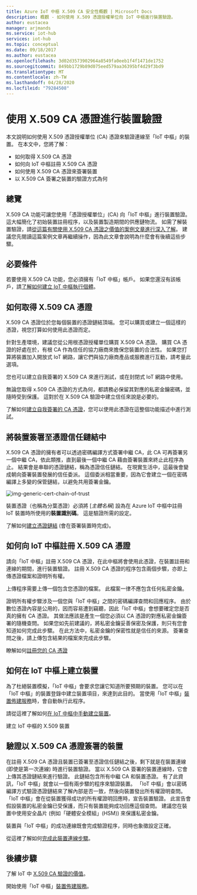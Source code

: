 ```yaml
---
title: Azure IoT 中樞 X.509 CA 安全性概觀 | Microsoft Docs
description: 概觀 - 如何使用 X.509 憑證授權單位向 IoT 中樞進行裝置驗證。
author: eustacea
manager: arjmands
ms.service: iot-hub
services: iot-hub
ms.topic: conceptual
ms.date: 09/18/2017
ms.author: eustacea
ms.openlocfilehash: 3d02d3573902964a8549fa0eeb1f4f1471de1752
ms.sourcegitcommit: 849bb1729b89d075eed579aa36395bf4d29f3bd9
ms.translationtype: MT
ms.contentlocale: zh-TW
ms.lasthandoff: 04/28/2020
ms.locfileid: "79284508"
---
```

# <a name="device-authentication-using-x509-ca-certificates"></a>使用 X.509 CA 憑證進行裝置驗證

本文說明如何使用 X.509 憑證授權單位 (CA) 憑證來驗證連線至「IoT 中樞」的裝置。  在本文中，您將了解：

* 如何取得 X.509 CA 憑證
* 如何向 IoT 中樞註冊 X.509 CA 憑證
* 如何使用 X.509 CA 憑證來簽署裝置
* 以 X.509 CA 簽署之裝置的驗證方式為何

## <a name="overview"></a>總覽

X.509 CA 功能可讓您使用「憑證授權單位」(CA) 向「IoT 中樞」進行裝置驗證。 這大幅簡化了初始裝置註冊程序，以及裝置製造期間的供應鏈物流。 如需了解裝置驗證，請[從這篇有關使用 X.509 CA 憑證之價值的案例文章進行深入了解](iot-hub-x509ca-concept.md)。  建議您先閱讀這篇案例文章再繼續操作，因為此文章會說明為什麼會有後續這些步驟。

## <a name="prerequisite"></a>必要條件

若要使用 X.509 CA 功能，您必須擁有「IoT 中樞」帳戶。  如果您還沒有該帳戶，請[了解如何建立 IoT 中樞執行個體](quickstart-send-telemetry-dotnet.md)。

## <a name="how-to-get-an-x509-ca-certificate"></a>如何取得 X.509 CA 憑證

X.509 CA 憑證位於您每個裝置的憑證鏈結頂端。  您可以購買或建立一個這樣的憑證，視您打算如何使用此憑證而定。

針對生產環境，建議您從公用根憑證授權單位購買 X.509 CA 憑證。 購買 CA 憑證的好處在於，有根 CA 作為信任的協力廠商來擔保您裝置的合法性。 如果您打算將裝置加入開放式 IoT 網路，讓它們與協力廠商產品或服務進行互動，請考量此選項。

您也可以建立自我簽署的 X.509 CA 來進行測試，或在封閉式 IoT 網路中使用。

無論您取得 x.509 CA 憑證的方式為何，都請務必保留其對應的私密金鑰密碼，並隨時受到保護。  這對於在 X.509 CA 驗證中建立信任來說是必要的。

了解如何[建立自我簽署的 CA 憑證](https://github.com/Azure/azure-iot-sdk-c/blob/master/tools/CACertificates/CACertificateOverview.md)，您可以使用此憑證在這整個功能描述中進行測試。

## <a name="sign-devices-into-the-certificate-chain-of-trust"></a>將裝置簽署至憑證信任鏈結中

X.509 CA 憑證的擁有者可以透過密碼編譯方式簽署中繼 CA，此 CA 可再簽署另一個中繼 CA，依此類推，直到最後一個中繼 CA 藉由簽署裝置來終止此程序為止。 結果會是串聯的憑證鏈結，稱為憑證信任鏈結。 在現實生活中，這最後會變成朝向簽署裝置發展的信任委派。 這個委派相當重要，因為它會建立一個在密碼編譯上多變的保管鏈結，以避免共用簽署金鑰。

![img-generic-cert-chain-of-trust](./media/generic-cert-chain-of-trust.png)

裝置憑證（也稱為分葉憑證）必須將 [*主體名稱*] 設為在 Azure IoT 中樞中註冊 IoT 裝置時所使用的**裝置識別碼**。 這是驗證所需的設定。

了解如何[建立憑證鏈結](https://github.com/Azure/azure-iot-sdk-c/blob/master/tools/CACertificates/CACertificateOverview.md) (會在簽署裝置時完成)。

## <a name="how-to-register-the-x509-ca-certificate-to-iot-hub"></a>如何向 IoT 中樞註冊 X.509 CA 憑證

請向「IoT 中樞」註冊 X.509 CA 憑證，在此中樞將會使用此憑證，在裝置註冊和連線的期間，進行裝置驗證。  註冊 X.509 CA 憑證的程序包含兩個步驟，亦即上傳憑證檔案和證明所有權。

上傳程序需要上傳一個包含您憑證的檔案。  此檔案一律不應包含任何私密金鑰。

證明所有權步驟涉及一個您與「IoT 中樞」之間的密碼編譯查問和回應程序。  由於數位憑證內容是公用的，因而容易遭到竊聽，因此「IoT 中樞」會想要確定您是否真的擁有 CA 憑證。  其做法應該是產生一個您必須以 CA 憑證的對應私密金鑰簽署的隨機查問。  如果您如先前建議的，將私密金鑰妥善保密及保護，則只有您會知道如何完成此步驟。 在此方法中，私密金鑰的保密性就是信任的來源。  簽署查問之後，請上傳包含結果的檔案來完成此步驟。

瞭解如何[註冊您的 CA 憑證](iot-hub-security-x509-get-started.md#register-x509-ca-certificates-to-your-iot-hub)

## <a name="how-to-create-a-device-on-iot-hub"></a>如何在 IoT 中樞上建立裝置

為了杜絕裝置模擬，「IoT 中樞」會要求您讓它知道所要預期的裝置。  您可以在「IoT 中樞」的裝置登錄中建立裝置項目，來達到此目的。  當使用「IoT 中樞」[裝置佈建服務](https://azure.microsoft.com/blog/azure-iot-hub-device-provisioning-service-preview-automates-device-connection-configuration/)時，會自動執行此程序。 

請從這裡了解如何[在 IoT 中樞中手動建立裝置](iot-hub-security-x509-get-started.md#create-an-x509-device-for-your-iot-hub)。

建立 IoT 中樞的 X.509 裝置

## <a name="authenticating-devices-signed-with-x509-ca-certificates"></a>驗證以 X.509 CA 憑證簽署的裝置

在註冊 X.509 CA 憑證且裝置已簽署至憑證信任鏈結之後，剩下就是在裝置連線 (即使是第一次連線) 時進行裝置驗證。  當以 X.509 CA 簽署的裝置連線時，它會上傳其憑證鏈結來進行驗證。 此鏈結包含所有中繼 CA 和裝置憑證。  有了此資訊，「IoT 中樞」就會以一個有兩步驟的程序來驗證裝置。  「IoT 中樞」會以密碼編譯方式驗證憑證鏈結來了解內部是否一致，然後向裝置發出所有權證明查問。  「IoT 中樞」會在從裝置獲得成功的所有權證明回應時，宣告裝置驗證。  此宣告會假設裝置的私密金鑰已受保護，而只有裝置能夠成功回應這個查問。  建議您在裝置中使用安全晶片 (例如「硬體安全模組」(HSM)) 來保護私密金鑰。

裝置與「IoT 中樞」的成功連線既會完成驗證程序，同時也象徵設定正確。

從這裡了解如何[完成此裝置連線步驟](iot-hub-security-x509-get-started.md#authenticate-your-x509-device-with-the-x509-certificates)。

## <a name="next-steps"></a>後續步驟

了解 IoT 中 [X.509 CA 驗證的價值](iot-hub-x509ca-concept.md)。

開始使用「IoT 中樞」[裝置佈建服務](https://docs.microsoft.com/azure/iot-dps/)。
